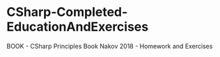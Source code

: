 # CSharp-Completed-EducationAndExercises
BOOK - CSharp Principles Book Nakov 2018 - Homework and Exercises
